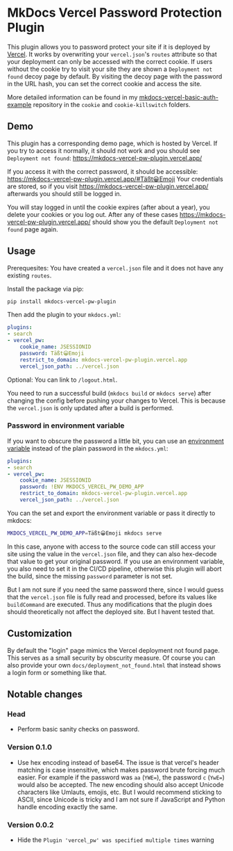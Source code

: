 # MkDocs Vercel Password Protection Plugin

This plugin allows you to password protect your site if it is deployed by [Vercel](https://vercel.com).
It works by overwriting your `vercel.json`'s `routes` attribute so that your deployment can only be accessed with the correct cookie.
If users without the cookie try to visit your site they are shown a `Deployment not found` decoy page by default.
By visiting the decoy page with the password in the URL hash, you can set the correct cookie and access the site.

More detailed information can be found in my [mkdocs-vercel-basic-auth-example](https://github.com/six-two/mkdocs-vercel-basic-auth-example) repository in the `cookie` and `cookie-killswitch` folders.

## Demo

This plugin has a corresponding demo page, which is hosted by Vercel.
If you try to access it normally, it should not work and you should see `Deployment not found`: <https://mkdocs-vercel-pw-plugin.vercel.app/>

If you access it with the correct password, it should be accessible: <https://mkdocs-vercel-pw-plugin.vercel.app/#Täßt😀Emoji>
Your credentials are stored, so if you visit <https://mkdocs-vercel-pw-plugin.vercel.app/> afterwards you should still be logged in.

You will stay logged in until the cookie expires (after about a year), you delete your cookies or you log out.
After any of these cases <https://mkdocs-vercel-pw-plugin.vercel.app/> should show you the default `Deployment not found` page again.

## Usage

Prerequesites:
You have created a `vercel.json` file and it does not have any existing `routes`.

Install the package via pip:
```bash
pip install mkdocs-vercel-pw-plugin
```

Then add the plugin to your `mkdocs.yml`:
```yaml
plugins:
- search
- vercel_pw:
    cookie_name: JSESSIONID
    password: Täßt😀Emoji
    restrict_to_domain: mkdocs-vercel-pw-plugin.vercel.app
    vercel_json_path: ../vercel.json
```

Optional:
You can link to `/logout.html`.

You need to run a successful build (`mkdocs build` or `mkdocs serve`) after changing the config before pushing your changes to Vercel.
This is because the `vercel.json` is only updated after a build is performed.

### Password in environment variable

If you want to obscure the password a little bit, you can use an [environment variable](https://www.mkdocs.org/user-guide/configuration/#environment-variables) instead of the plain password in the `mkdocs.yml`:

```yaml
plugins:
- search
- vercel_pw:
    cookie_name: JSESSIONID
    password: !ENV MKDOCS_VERCEL_PW_DEMO_APP
    restrict_to_domain: mkdocs-vercel-pw-plugin.vercel.app
    vercel_json_path: ../vercel.json
```

You can the set and export the environment variable or pass it directly to mkdocs:
```bash
MKDOCS_VERCEL_PW_DEMO_APP=Täßt😀Emoji mkdocs serve
```

In this case, anyone with access to the source code can still access your site using the value in the `vercel.json` file, and they can also hex-decode that value to get your original password.
If you use an environment variable, you also need to set it in the CI/CD pipeline, otherwise this plugin will abort the build, since the missing `password` parameter is not set.

But I am not sure if you need the same password there, since I would guess that the `vercel.json` file is fully read and processed, before its values like `buildCommand` are executed. Thus any modifications that the plugin does should theoretically not affect the deployed site. But I havent tested that.

## Customization

By default the "login" page mimics the Vercel deployment not found page.
This serves as a small security by obscurity measure.
Of course you can also provide your own `docs/deployment_not_found.html` that instead shows a login form or something like that.

## Notable changes

### Head

- Perform basic sanity checks on password.


### Version 0.1.0

- Use hex encoding instead of base64.
    The issue is that vercel's header matching is case insensitive, which makes password brute forcing much easier.
    For example if the password was `aa` (`YWE=`), the password `c` (`YwE=`) would also be accepted.
    The new encoding should also accept Unicode characters like Umlauts, emojis, etc.
    But I would recommend sticking to ASCII, since Unicode is tricky and I am not sure if JavaScript and Python handle encoding exactly the same.

### Version 0.0.2

- Hide the `Plugin 'vercel_pw' was specified multiple times` warning
